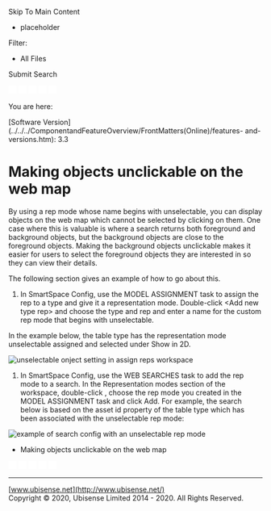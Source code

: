 

Skip To Main Content

[](../../../Home.htm)

  * placeholder

Filter:

  * All Files

Submit Search

![Navigate previous](../../../images/transparent.gif) ![Navigate
next](../../../images/transparent.gif) ![Expand
all](../../../images/transparent.gif) ![](../../../images/transparent.gif)
![Print](../../../images/transparent.gif)

You are here:

[Software
Version](../../../ComponentandFeatureOverview/FrontMatters\(Online\)/features-
and-versions.htm): 3.3

# Making objects unclickable on the web map

By using a rep mode whose name begins with unselectable, you can display
objects on the web map which cannot be selected by clicking on them. One case
where this is valuable is where a search returns both foreground and
background objects, but the background objects are close to the foreground
objects. Making the background objects unclickable makes it easier for users
to select the foreground objects they are interested in so they can view their
details.

The following section gives an example of how to go about this.

  1. In SmartSpace Config, use the MODEL ASSIGNMENT task to assign the rep to a type and give it a representation mode. Double-click \<Add new type rep> and choose the type and rep and enter a name for the custom rep mode that begins with unselectable.

In the example below, the table type has the representation mode unselectable
assigned and selected under Show in 2D.

![unselectable onject setting in assign reps
workspace](../../../images/3_5-unselectable-assignreps.png)

  1. In SmartSpace Config, use the WEB SEARCHES task to add the rep mode to a search. In the Representation modes section of the workspace, double-click <Add mode>, choose the rep mode you created in the MODEL ASSIGNMENT task and click Add. For example, the search below is based on the asset id property of the table type which has been associated with the unselectable rep mode:

![example of search config with an unselectable rep
mode](../../../images/3_5-unselectable-search.png)

  * Making objects unclickable on the web map

![Navigate previous](../../../images/transparent.gif) ![Navigate
next](../../../images/transparent.gif) ![Expand
all](../../../images/transparent.gif) ![](../../../images/transparent.gif)
![Print](../../../images/transparent.gif)

* * *

[www.ubisense.net](http://www.ubisense.net/)  
Copyright © 2020, Ubisense Limited 2014 - 2020. All Rights Reserved.

